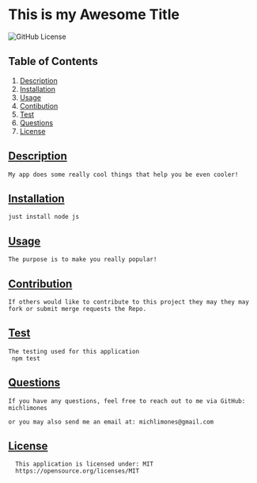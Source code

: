 # This is my Awesome Title

  ![GitHub License](https://img.shields.io/badge/license-MIT-blue)

## Table of Contents
1.  [Description](#description)
2.  [Installation](#installation)
3.  [Usage](#usage)
4.  [Contibution](#contribution)
5.  [Test](#test)
6.  [Questions](#questions)
7.  [License](#license)
        
## [Description](#description)
    My app does some really cool things that help you be even cooler! 

## [Installation](#installation)
    just install node js

## [Usage](#usage)
    The purpose is to make you really popular!

## [Contribution](#contribution)
    If others would like to contribute to this project they may they may fork or submit merge requests the Repo.

## [Test](#test)
    The testing used for this application
     npm test

## [Questions](questions)
    If you have any questions, feel free to reach out to me via GitHub: michlimones
    
    or you may also send me an email at: michlimones@gmail.com

##  [License](#license)
      This application is licensed under: MIT
      https://opensource.org/licenses/MIT
